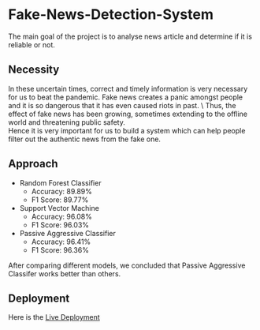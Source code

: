 # Fake-News-Detection-System

The main goal of the project is to analyse news article and determine if it is reliable or not.

## Necessity

In these uncertain times, correct and timely information is very necessary for us to beat the pandemic. Fake news creates a panic amongst people and it is so dangerous that it has even caused riots in past. \ Thus, the effect of fake news has been growing, sometimes extending to the offline world and threatening public safety. \
Hence it is very important for us to build a system which can help people filter out the authentic news from the fake one.

## Approach

* Random Forest Classifier
    - Accuracy: 89.89%
    - F1 Score: 89.77%
* Support Vector Machine
    - Accuracy: 96.08%
    - F1 Score: 96.03%
* Passive Aggressive Classifier
    - Accuracy: 96.41%
    - F1 Score: 96.36%

After comparing different models, we concluded that Passive Aggressive Classifer works better than others.

## Deployment

Here is the [Live Deployment](https://share.streamlit.io/alooperalta/fake-news-detection-system/main/fakenews_detection.py)
